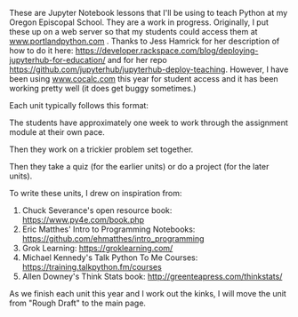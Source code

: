 These are Jupyter Notebook lessons that I'll be using to teach Python at my Oregon Episcopal School. They are a work in progress. Originally, I put these up on a web server so that my students could access them at www.portlandpython.com . Thanks to Jess Hamrick for her description of how to do it here: https://developer.rackspace.com/blog/deploying-jupyterhub-for-education/  and for her repo https://github.com/jupyterhub/jupyterhub-deploy-teaching. However, I have been using www.cocalc.com this year for student access and it has been working pretty well (it does get buggy sometimes.) 

Each  unit typically follows this format:

The students have approximately one week to work through the assignment module at their own pace.

Then they work on a trickier problem set together.

Then they take a quiz (for the earlier units) or do a project (for the later units).


To write these units, I drew on inspiration from:
1. Chuck Severance's open resource book: https://www.py4e.com/book.php
2. Eric Matthes' Intro to Programming Notebooks: https://github.com/ehmatthes/intro_programming
3. Grok Learning: https://groklearning.com/ 
4. Michael Kennedy's Talk Python To Me Courses: https://training.talkpython.fm/courses
5. Allen Downey's Think Stats book: http://greenteapress.com/thinkstats/


As we finish each unit this year and I work out the kinks, I will move the unit from "Rough Draft" to the main page.
